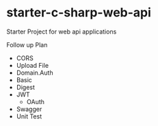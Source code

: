 # starter-c-sharp-web-api
Starter Project for web api applications

Follow up Plan

* CORS
* Upload File
* Domain.Auth
 * Basic
 * Digest
 * JWT
   * OAuth
* Swagger
* Unit Test

